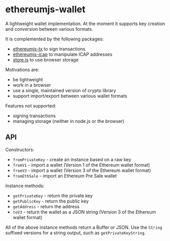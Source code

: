 # ethereumjs-wallet

A lightweight wallet implementation. At the moment it supports key creation and conversion between various formats.

It is complemented by the following packages:
- [ethereumjs-tx](https://github.com/ethereumjs/ethereumjs-tx) to sign transactions
- [ethereumjs-icap](https://github.com/ethereumjs/ethereumjs-icap) to manipulate ICAP addresses
- [store.js](https://github.com/marcuswestin/store.js) to use browser storage

Motivations are:
- be lightweight
- work in a browser
- use a single, maintained version of crypto library
- support import/export between various wallet formats

Features not supported:
- signing transactions
- managing storage (neither in node.js or the browser)

## API

Constructors:

* `fromPrivateKey` - create an instance based on a raw key
* `fromV1` - import a wallet (Version 1 of the Ethereum wallet format)
* `fromV3` - import a wallet (Version 3 of the Ethereum wallet format)
* `fromEthSale` - import an Ethereum Pre Sale wallet

Instance methods:

* `getPrivateKey` - return the private key
* `getPublicKey` - return the public key
* `getAddress` - return the address
* `toV3` - return the wallet as a JSON string (Version 3 of the Ethereum wallet format)

All of the above instance methods return a Buffer or JSON. Use the `String` suffixed versions for a string output, such as `getPrivateKeyString`.
